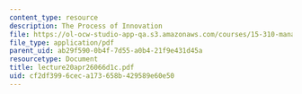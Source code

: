 ```yaml
---
content_type: resource
description: The Process of Innovation
file: https://ol-ocw-studio-app-qa.s3.amazonaws.com/courses/15-310-managerial-psychology-laboratory-spring-2003/cf2df3996ceca173658b429589e60e50_lecture20apr26066d1c.pdf
file_type: application/pdf
parent_uid: ab29f590-0b4f-7d55-a0b4-21f9e431d45a
resourcetype: Document
title: lecture20apr26066d1c.pdf
uid: cf2df399-6cec-a173-658b-429589e60e50
---
```

